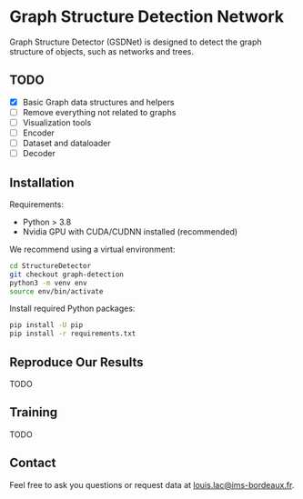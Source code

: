 # Graph Structure Detection Network
Graph Structure Detector (GSDNet) is designed to detect the graph structure of objects, such as networks and trees.

## TODO
- [x] Basic Graph data structures and helpers
- [ ] Remove everything not related to graphs
- [ ] Visualization tools
- [ ] Encoder
- [ ] Dataset and dataloader
- [ ] Decoder

## Installation
Requirements:
- Python > 3.8
- Nvidia GPU with CUDA/CUDNN installed (recommended)

We recommend using a virtual environment:
```zsh
cd StructureDetector
git checkout graph-detection
python3 -m venv env
source env/bin/activate
```

Install required Python packages:
```zsh
pip install -U pip
pip install -r requirements.txt
```

## Reproduce Our Results
TODO

## Training
TODO

## Contact
Feel free to ask you questions or request data at louis.lac@ims-bordeaux.fr.
